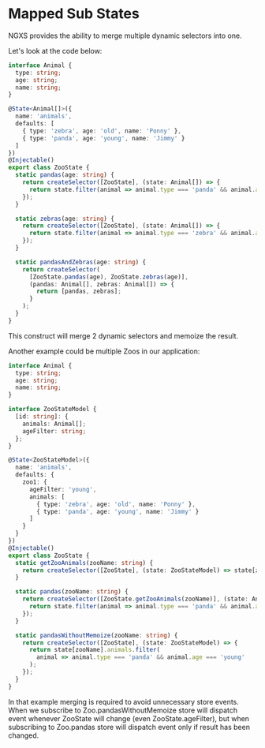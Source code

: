 # Mapped Sub States

NGXS provides the ability to merge multiple dynamic selectors into one.

Let's look at the code below:

```ts
interface Animal {
  type: string;
  age: string;
  name: string;
}

@State<Animal[]>({
  name: 'animals',
  defaults: [
    { type: 'zebra', age: 'old', name: 'Ponny' },
    { type: 'panda', age: 'young', name: 'Jimmy' }
  ]
})
@Injectable()
export class ZooState {
  static pandas(age: string) {
    return createSelector([ZooState], (state: Animal[]) => {
      return state.filter(animal => animal.type === 'panda' && animal.age === age);
    });
  }

  static zebras(age: string) {
    return createSelector([ZooState], (state: Animal[]) => {
      return state.filter(animal => animal.type === 'zebra' && animal.age === age);
    });
  }

  static pandasAndZebras(age: string) {
    return createSelector(
      [ZooState.pandas(age), ZooState.zebras(age)],
      (pandas: Animal[], zebras: Animal[]) => {
        return [pandas, zebras];
      }
    );
  }
}
```

This construct will merge 2 dynamic selectors and memoize the result.

Another example could be multiple Zoos in our application:

```ts
interface Animal {
  type: string;
  age: string;
  name: string;
}

interface ZooStateModel {
  [id: string]: {
    animals: Animal[];
    ageFilter: string;
  };
}

@State<ZooStateModel>({
  name: 'animals',
  defaults: {
    zoo1: {
      ageFilter: 'young',
      animals: [
        { type: 'zebra', age: 'old', name: 'Ponny' },
        { type: 'panda', age: 'young', name: 'Jimmy' }
      ]
    }
  }
})
@Injectable()
export class ZooState {
  static getZooAnimals(zooName: string) {
    return createSelector([ZooState], (state: ZooStateModel) => state[zooName].animals);
  }

  static pandas(zooName: string) {
    return createSelector([ZooState.getZooAnimals(zooName)], (state: Animal[]) => {
      return state.filter(animal => animal.type === 'panda' && animal.age === 'young');
    });
  }

  static pandasWithoutMemoize(zooName: string) {
    return createSelector([ZooState], (state: ZooStateModel) => {
      return state[zooName].animals.filter(
        animal => animal.type === 'panda' && animal.age === 'young'
      );
    });
  }
}
```

In that example merging is required to avoid unnecessary store events.
When we subscribe to Zoo.pandasWithoutMemoize store will dispatch event whenever ZooState will change (even ZooState.ageFilter), but when subscribing to Zoo.pandas store will dispatch event only if result has been changed.
